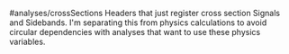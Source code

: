 #analyses/crossSections
Headers that just register cross section Signals and Sidebands.
I'm separating this from physics calculations to avoid circular
dependencies with analyses that want to use these physics variables.

